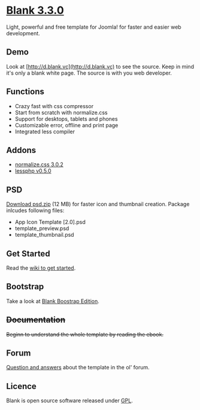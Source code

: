 # [Blank 3.3.0](http://blank.vc)

Light, powerful and free template for Joomla!
for faster and easier web development.

## Demo

Look at [http://d.blank.vc](http://d.blank.vc) to see the source. Keep in mind it's only a blank white page. The source is with you web developer.

## Functions

* Crazy fast with css compressor
* Start from scratch with normalize.css
* Support for desktops, tablets and phones
* Customizable error, offline and print page
* Integrated less compiler

## Addons 

* [normalize.css 3.0.2](http://necolas.github.com/normalize.css/)
* [lessphp v0.5.0](https://github.com/leafo/lessphp)

## PSD

[Download psd.zip](http://itr.im/psd) (12 MB) for faster icon and thumbnail creation. Package inlcudes following files:

* App Icon Template [2.0].psd
* template_preview.psd
* template_thumbnail.psd

## Get Started

Read the [wiki to get started](https://github.com/Bloggerschmidt/Blank-Template/wiki/Getting-started).

## Bootstrap

Take a look at [Blank Boostrap Edition](https://github.com/Bloggerschmidt/Blank-Bootstrap-Edition).

## ~~Documentation~~

~~Beginn to understand the whole template by reading the ebook.~~

## Forum

[Question and answers](http://old.blank.vc/) about the template in the ol' forum.

## Licence

Blank is open source software released under [GPL](http://www.gnu.org/licenses/gpl-2.0.txt).

